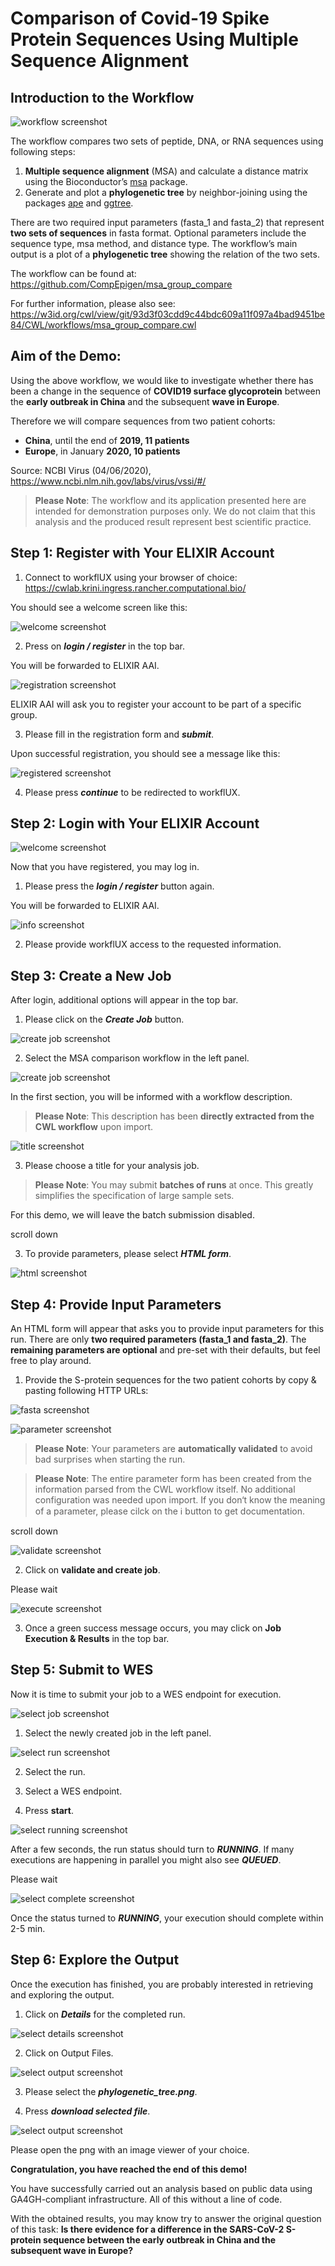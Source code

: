 # Comparison of Covid-19 Spike Protein Sequences Using Multiple Sequence Alignment

## Introduction to the Workflow

![workflow screenshot](../screenshots/4.00_tutorial_covid19_workflow.png) 

The workflow compares two sets of peptide, DNA, or RNA sequences using following steps:
1. **Multiple sequence alignment** (MSA) and calculate a distance matrix using the Bioconductor’s [msa](http://www.bioconductor.org/packages/release/bioc/html/msa.html) package.
2. Generate and plot a **phylogenetic tree** by neighbor-joining using the packages [ape](https://guangchuangyu.github.io/software/ggtree/documentation/) and [ggtree](https://guangchuangyu.github.io/software/ggtree/documentation/).

There are two required input parameters (fasta_1 and fasta_2) that represent **two sets of sequences** in fasta format. Optional parameters include the sequence type, msa method, and distance type. The workflow’s main output is a plot of a **phylogenetic tree** showing the relation of the two sets.

The workflow can be found at: https://github.com/CompEpigen/msa_group_compare

For further information, please also see: https://w3id.org/cwl/view/git/93d3f03cdd9c44bdc609a11f097a4bad9451be84/CWL/workflows/msa_group_compare.cwl 

## Aim of the Demo:

Using the above workflow, we would like to investigate whether there has been a change in the sequence of **COVID19 surface glycoprotein** between the **early outbreak in China** and the subsequent **wave in Europe**.

Therefore we will compare sequences from two patient cohorts:

* **China**, until the end of **2019, 11 patients**
* **Europe**, in January **2020, 10 patients**

Source: NCBI Virus (04/06/2020),
https://www.ncbi.nlm.nih.gov/labs/virus/vssi/#/


> **Please Note**: The workflow and its application presented here are intended for demonstration purposes only. We do not claim that this analysis and the produced result represent best scientific practice. 

## **Step 1: Register with Your ELIXIR Account**

1. Connect to workflUX using your browser of choice: https://cwlab.krini.ingress.rancher.computational.bio/

You should see a welcome screen like this:

![welcome screenshot](../screenshots/4.01_tutorial_covid19_welcome.png) 

2. Press on ***login / register*** in the top bar.

You will be forwarded to ELIXIR AAI.

![registration screenshot](../screenshots/4.02_tutorial_covid19_registration.png) 

ELIXIR AAI will ask you to register your account to be part of a specific group.

3. Please fill in the registration form and ***submit***.


Upon successful registration, you should see a message like this:

![registered screenshot](../screenshots/4.03_tutorial_covid19_registered.png) 

4. Please press ***continue*** to be redirected to workflUX.

## **Step 2: Login with Your ELIXIR Account** 

![welcome screenshot](../screenshots/4.01_tutorial_covid19_welcome.png) 

Now that you have registered, you may log in.

1. Please press the ***login / register*** button again.

You will be forwarded to ELIXIR AAI.
 
![info screenshot](../screenshots/4.04_tutorial_covid19_elixir_provide_info.png) 

2. Please provide workflUX access to the requested information.

## **Step 3: Create a New Job**

After login, additional options will appear in the top bar.

1. Please click on the ***Create Job*** button.

![create job screenshot](../screenshots/4.05_tutorial_covid19_create_job.png) 

2. Select the MSA comparison workflow in the left panel.

![create job screenshot](../screenshots/4.06_tutorial_covid19_create_job.png) 

In the first section, you will be informed with a workflow description.

> **Please Note**: This description has been **directly extracted from the CWL workflow** upon import. 

![title screenshot](../screenshots/4.07_tutorial_covid19_title.png) 

3. Please choose a title for your analysis job.

> **Please Note**: You may submit **batches of runs** at once. This greatly simplifies the specification of large sample sets.

For this demo, we will leave the batch submission disabled.

scroll down

3. To provide parameters, please select ***HTML form***.

![html screenshot](../screenshots/4.08_tutorial_covid19_html.png) 

## **Step 4: Provide Input Parameters**

An HTML form will appear that asks you to provide input parameters for this run. There are only **two required parameters (fasta_1 and fasta_2)**. The **remaining parameters are optional** and pre-set with their defaults, but feel free to play around.

1. Provide the S-protein sequences for the two patient cohorts by copy & pasting following HTTP URLs:

![fasta screenshot](../screenshots/4.09_tutorial_covid19_fasta.PNG) 

![parameter screenshot](../screenshots/4.10_tutorial_covid19_provide_parameter.png) 

> **Please Note**: Your parameters are **automatically validated** to avoid bad surprises when starting the run.

> **Please Note**: The entire parameter form has been created from the information parsed from the CWL workflow itself. No additional configuration was needed upon import.
If you don‘t know the meaning of a parameter, please cilck on the :information_source: button to get documentation.

scroll down

![validate screenshot](../screenshots/4.11_tutorial_covid19_validata_and_create.png) 

2. Click on **validate and create job**.

Please wait

![execute screenshot](../screenshots/4.12_tutorial_covid19_job_execution.png) 

3. Once a green success message occurs, you may click on **Job Execution & Results** in the top bar. 

## **Step 5: Submit to WES**

Now it is time to submit your job to a WES endpoint for execution.

![select job screenshot](../screenshots/4.13_tutorial_covid19_select_job.png) 

1. Select the newly created job in the left panel.

![select run screenshot](../screenshots/4.14_tutorial_covid19_select_run.PNG) 

2. Select the run.

3. Select a WES endpoint.

4. Press **start**.

![select running screenshot](../screenshots/4.15_tutorial_covid19_running.png) 

After a few seconds, the run status should turn to ***RUNNING***. If many executions are happening in parallel you might also see ***QUEUED***.

Please wait

![select complete screenshot](../screenshots/4.16_tutorial_covid19_complete.png) 

Once the status turned to ***RUNNING***, your execution should complete within 2-5 min.

## **Step 6: Explore the Output**

Once the execution has finished, you are probably interested in retrieving and exploring the output.

1. Click on ***Details*** for the completed run.

![select details screenshot](../screenshots/4.17_tutorial_covid19_details.png) 

2. Click on Output Files.

![select output screenshot](../screenshots/4.18_tutorial_covid19_outputfiles.PNG) 

3. Please select the ***phylogenetic_tree.png***.

4. Press ***download selected file***.

![select output screenshot](../screenshots/4.19_tutorial_covid19_select_run.PNG) 

Please open the png with an image viewer of your choice.

**Congratulation, you have reached the end of this demo!**

You have successfully carried out an analysis based on public data using GA4GH-compliant infrastructure. All of this without a line of code. 

With the obtained results, you may know try to answer the original question of this task: **Is there evidence for a difference in the SARS-CoV-2 S-protein sequence between the early outbreak in China and the subsequent wave in Europe?**



